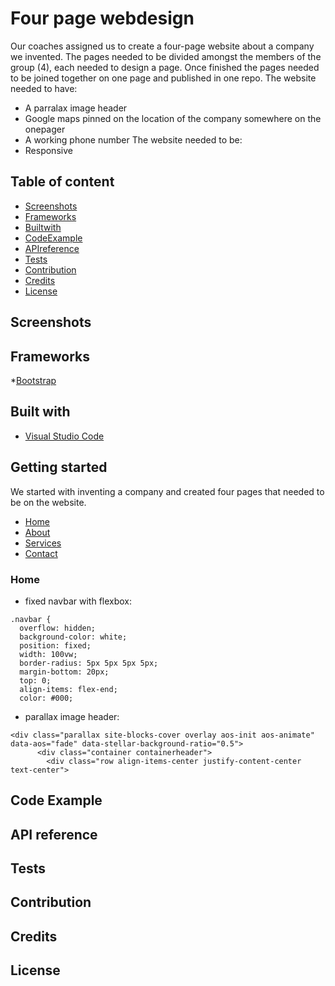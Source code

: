 # Four page webdesign
Our coaches assigned us to create a four-page website about a company we invented. The pages needed to be divided amongst the members of the group (4), each needed to design a page. Once finished the pages needed to be joined together on one page and published in one repo.
The website needed to have:
- A parralax image header
- Google maps pinned on the location of the company somewhere on the onepager
- A working phone number
The website needed to be: 
- Responsive


## Table of content
* [Screenshots](#screenshots)
* [Frameworks](#frameworks)
* [Builtwith](#built-with)
* [CodeExample](#code-example)
* [APIreference](#API-reference)
* [Tests](#tests)
* [Contribution](#contribution)
* [Credits](#credits)
* [License](#license)


## Screenshots



## Frameworks
*[Bootstrap](https://getbootstrap.com)

## Built with
* [Visual Studio Code](https://code.visualstudio.com/)

## Getting started

We started with inventing a company and created four pages that needed to be on the website. 
* [Home](##home)
* [About](##about)
* [Services](##services)
* [Contact](##contact)

### Home 
- fixed navbar with flexbox:

```
.navbar {
  overflow: hidden;
  background-color: white;
  position: fixed;
  width: 100vw;
  border-radius: 5px 5px 5px 5px;
  margin-bottom: 20px;
  top: 0;
  align-items: flex-end;
  color: #000;
  ```

- parallax image header:

```
<div class="parallax site-blocks-cover overlay aos-init aos-animate" data-aos="fade" data-stellar-background-ratio="0.5">
      <div class="container containerheader">
        <div class="row align-items-center justify-content-center text-center">
```





## Code Example

## API reference

## Tests

## Contribution

## Credits

## License
